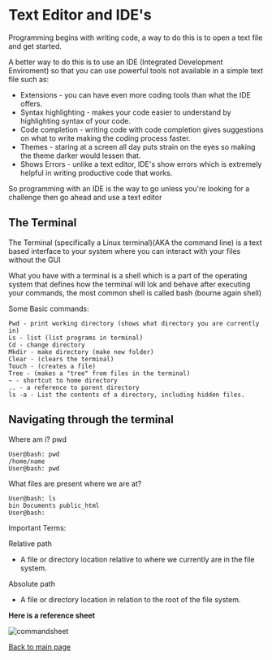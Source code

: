 # Text Editor and IDE's
Programming begins with writing code, a way to do this is to open a text file and get started.

A better way to do this is to use an IDE (Integrated Development Enviroment) so that you can use powerful tools not available in a simple text file such as:
- Extensions - you can have even more coding tools than what the IDE offers.
- Syntax highlighting - makes your code easier to understand by highlighting syntax of your code.
- Code completion - writing code with code completion gives suggestions on what to write making the coding process faster.
- Themes - staring at a screen all day puts strain on the eyes so making the theme darker would lessen that.
- Shows Errors - unlike a text editor, IDE's show errors which is extremely helpful in writing productive code that works.

So programming with an IDE is the way to go unless you're looking for a challenge then go ahead and use a text editor

## The Terminal

The Terminal (specifically a Linux terminal)(AKA the command line) is a text based interface to your system where you can interact with your files without the GUI

What you have with a terminal is a shell which is a part of the operating system that defines how the terminal will lok and behave after executing your commands, the most common shell is called bash (bourne again shell)

Some Basic commands:
```
Pwd - print working directory (shows what directory you are currently in)
Ls - list (list programs in terminal)
Cd - change directory 
Mkdir - make directory (make new folder)
Clear - (clears the terminal)
Touch - (creates a file)
Tree - (makes a "tree" from files in the terminal)
~ - shortcut to home directory
.. - a reference to parent directory
ls -a - List the contents of a directory, including hidden files.

```

## Navigating through the terminal
Where am i? pwd
```
User@bash: pwd
/home/name
User@bash: pwd

```
What files are present where we are at?
```
User@bash: ls
bin Documents public_html
User@bash:
```

Important Terms:

Relative path
- A file or directory location relative to where we currently are in the file system.

Absolute path
- A file or directory location in relation to the root of the file system.

**Here is a reference sheet**

![commandsheet](https://www.git-tower.com/blog/media/pages/posts/command-line-cheat-sheet/7c0f8706c6-1659451946/command-line-cheat-sheet-large01.png)

[Back to main page](https://vadengrey.github.io/reading-notes/)
